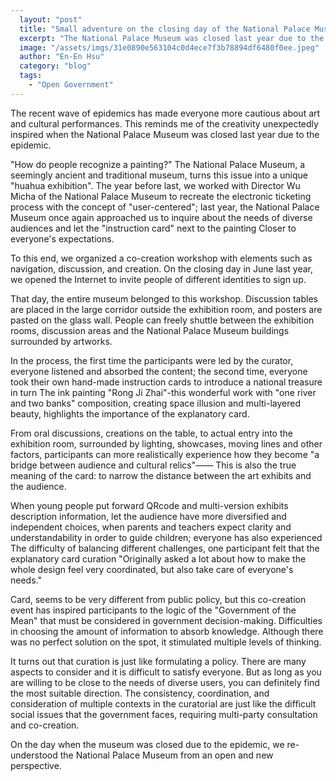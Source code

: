 ```yaml
---
  layout: "post"
  title: "Small adventure on the closing day of the National Palace Museum"
  excerpt: "The National Palace Museum was closed last year due to the epidemic, giving us the opportunity to re-recognize it from a new perspective."
  image: "/assets/imgs/31e0890e563104c0d4ece7f3b78894df6480f0ee.jpeg"
  author: "En-En Hsu"
  category: "blog"
  tags: 
    - "Open Government"
---
```




The recent wave of epidemics has made everyone more cautious about art and cultural performances. This reminds me of the creativity unexpectedly inspired when the National Palace Museum was closed last year due to the epidemic. 

"How do people recognize a painting?" The National Palace Museum, a seemingly ancient and traditional museum, turns this issue into a unique "huahua exhibition". The year before last, we worked with Director Wu Micha of the National Palace Museum to recreate the electronic ticketing process with the concept of "user-centered"; last year, the National Palace Museum once again approached us to inquire about the needs of diverse audiences and let the "instruction card" next to the painting Closer to everyone's expectations. 
 
To this end, we organized a co-creation workshop with elements such as navigation, discussion, and creation. On the closing day in June last year, we opened the Internet to invite people of different identities to sign up. 
 
 That day, the entire museum belonged to this workshop. Discussion tables are placed in the large corridor outside the exhibition room, and posters are pasted on the glass wall. People can freely shuttle between the exhibition rooms, discussion areas and the National Palace Museum buildings surrounded by artworks. 
 
In the process, the first time the participants were led by the curator, everyone listened and absorbed the content; the second time, everyone took their own hand-made instruction cards to introduce a national treasure in turn The ink painting "Rong Ji Zhai"-this wonderful work with "one river and two banks" composition, creating space illusion and multi-layered beauty, highlights the importance of the explanatory card. 
 
From oral discussions, creations on the table, to actual entry into the exhibition room, surrounded by lighting, showcases, moving lines and other factors, participants can more realistically experience how they become "a bridge between audience and cultural relics"—— This is also the true meaning of the card: to narrow the distance between the art exhibits and the audience. 
 
When young people put forward QRcode and multi-version exhibits description information, let the audience have more diversified and independent choices, when parents and teachers expect clarity and understandability in order to guide children; everyone has also experienced The difficulty of balancing different challenges, one participant felt that the explanatory card curation "Originally asked a lot about how to make the whole design feel very coordinated, but also take care of everyone's needs." 
 
 Card, seems to be very different from public policy, but this co-creation event has inspired participants to the logic of the "Government of the Mean" that must be considered in government decision-making. Difficulties in choosing the amount of information to absorb knowledge. Although there was no perfect solution on the spot, it stimulated multiple levels of thinking. 
 
It turns out that curation is just like formulating a policy. There are many aspects to consider and it is difficult to satisfy everyone. But as long as you are willing to be close to the needs of diverse users, you can definitely find the most suitable direction. The consistency, coordination, and consideration of multiple contexts in the curatorial are just like the difficult social issues that the government faces, requiring multi-party consultation and co-creation. 
 
On the day when the museum was closed due to the epidemic, we re-understood the National Palace Museum from an open and new perspective. 



